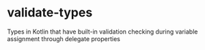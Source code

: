 # validate-types
Types in Kotlin that have built-in validation checking during variable assignment through delegate properties
